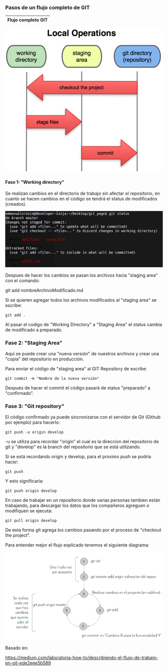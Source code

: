 ### Pasos de un flujo completo de GIT

| Flujo completo GIT |
| -|


![Operaciones en GIT](img/git_operations.png)

#### Fase 1: "Working directory"

Se realizan cambios en el directorio de trabajo sin afectar el repositorio, en cuanto se hacen cambios en el código se tendrá el status de modificados (creados).

![Modified status](img/modified.png)

Despues de hacer los cambios se pasan los archivos hacia "staging area" con el comando:

git add nombreArchivoModificado.md

Si se quieren agregar todos los archivos modificados al "staging area" se escribe:

~~~
git add .
~~~

Al pasar el codigo de  "Working Directory" a "Staging Area" el status cambia de modificado a preparado.

### Fase 2: "Staging Area"

Aquí se puede crear una "nueva versión" de nuestros archivos y crear una "copia" del repositorio en producción.

Para enviar el código de "staging area" al GIT Repository de escribe:

~~~
git commit -m "Nombre de la nueva versión"
~~~

Despuės de hacer el commit el código pasará de status "preparado" a "confirmado".

### Fase 3: "Git repository"

El código confirmado ya puede sincronizarse con el servidor de Git (Github por ejemplo) para hacerlo:
~~~
git push -u origin develop
~~~
-u se utiliza para recordar "origin" el cual es la direccion del repositorio de git y "develop" es la branch del repositorio que se está utilizando.

Si se está recordando origin y develop, para el proximo push se podría hacer:
~~~
git push
~~~
Y esto significaría:
~~~
git push origin develop
~~~
En caso de trabajar en un repositorio donde varias personas tambien están trabajando, para descargar los datos que los compañeros agreguen o modifiquen se ejecuta:
~~~
git pull origin develop
~~~
De esta forma git agrega los cambios pasando por el proceso de "checkout the project".

Para entender mejor el flujo explicado tenemos el siguiente diagrama:

![Diagrama](img/diagrama.png)

Basado en:

<https://medium.com/laboratoria-how-to/describiendo-el-flujo-de-trabajo-en-git-ede2eee5b589>


